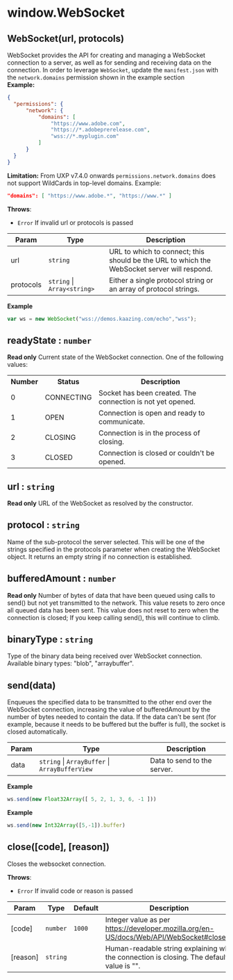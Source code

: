 
<a name="module-global--websocket" id="module-global--websocket"></a>

# window.WebSocket


<a name="new-module-global--websocket-new" id="new-module-global--websocket-new"></a>

## WebSocket(url, protocols)
WebSocket provides the API for creating and managing a WebSocket connection to a server,
as well as for sending and receiving data on the connection.
In order to leverage `WebSocket`, update the `manifest.json` with the `network.domains` permission shown in the example section
<br><b>Example:</b></br>
```json
{
  "permissions": {
      "network": {
          "domains": [
              "https://www.adobe.com",
              "https://*.adobeprerelease.com",
              "wss://*.myplugin.com"
          ]
      }
  }
}
```
<b>Limitation:</b>
From UXP v7.4.0 onwards `permissions.network.domains` does not support WildCards in top-level domains.
Example:
```json
"domains": [ "https://www.adobe.*", "https://www.*" ]
```

**Throws**:

- `Error` If invalid url or protocols is passed


| Param | Type | Description |
| --- | --- | --- |
| url | `string` | URL to which to connect; this should be the URL to which the WebSocket server will respond. |
| protocols | `string` \| `Array<string>` | Either a single protocol string or an array of protocol strings. |

**Example**  
```js
var ws = new WebSocket("wss://demos.kaazing.com/echo","wss");
```


<a name="module-global--websocket-readystate" id="module-global--websocket-readystate"></a>

## readyState : `number`
**Read only**
Current state of the WebSocket connection.
One of the following values:
<table>
  <tr>
    <th>Number</th>
    <th>Status</th>
    <th>Description</th>
  </tr>
  <tr>
    <td>0</td>
    <td>CONNECTING</td>
    <td>Socket has been created. The connection is not yet opened.</td>
  </tr>
  <tr>
    <td>1</td>
    <td>OPEN</td>
    <td>Connection is open and ready to communicate.</td>
  </tr>
  <tr>
    <td>2</td>
    <td>CLOSING</td>
    <td>Connection is in the process of closing.</td>
  </tr>
  <tr>
    <td>3</td>
    <td>CLOSED</td>
    <td>Connection is closed or couldn't be opened.</td>
  </tr>
</table>



<a name="module-global--websocket-url" id="module-global--websocket-url"></a>

## url : `string`
**Read only**
URL of the WebSocket as resolved by the constructor.



<a name="module-global--websocket-protocol" id="module-global--websocket-protocol"></a>

## protocol : `string`
Name of the sub-protocol the server selected.
This will be one of the strings specified in the protocols parameter when creating the WebSocket object.
It returns an empty string if no connection is established.



<a name="module-global--websocket-bufferedamount" id="module-global--websocket-bufferedamount"></a>

## bufferedAmount : `number`
**Read only**
Number of bytes of data that have been queued using calls to send() but not yet transmitted to the network.
This value resets to zero once all queued data has been sent.
This value does not reset to zero when the connection is closed;
If you keep calling send(), this will continue to climb.



<a name="module-global--websocket-binarytype" id="module-global--websocket-binarytype"></a>

## binaryType : `string`
Type of the binary data being received over WebSocket connection.
Available binary types: "blob", "arraybuffer".



<a name="module-global--websocket-send" id="module-global--websocket-send"></a>

## send(data)
Enqueues the specified data to be transmitted to the other end over the WebSocket connection,
increasing the value of bufferedAmount by the number of bytes needed to contain the data.
If the data can't be sent (for example, because it needs to be buffered but the buffer is full), the socket is closed automatically.


| Param | Type | Description |
| --- | --- | --- |
| data | `string` \| `ArrayBuffer` \| `ArrayBufferView` | Data to send to the server. |

**Example**  
```js
ws.send(new Float32Array([ 5, 2, 1, 3, 6, -1 ]))
```
**Example**  
```js
ws.send(new Int32Array([5,-1]).buffer)
```


<a name="module-global--websocket-close" id="module-global--websocket-close"></a>

## close([code], [reason])
Closes the websocket connection.

**Throws**:

- `Error` If invalid code or reason is passed


| Param | Type | Default | Description |
| --- | --- | --- | --- |
| [code] | `number` | `1000` | Integer value as per https://developer.mozilla.org/en-US/docs/Web/API/WebSocket#close(). |
| [reason] | `string` |  | Human-readable string explaining why the connection is closing. The default value is "". |


  